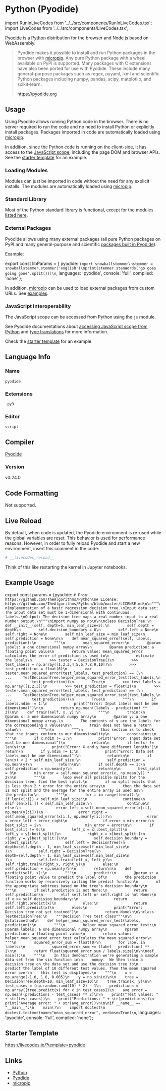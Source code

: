 # Python (Pyodide)

import RunInLiveCodes from '../../src/components/RunInLiveCodes.tsx';
import LiveCodes from '../../src/components/LiveCodes.tsx';

[Pyodide](https://pyodide.org) is a [Python](https://www.python.org/) distribution for the browser and Node.js based on WebAssembly.

> Pyodide makes it possible to install and run Python packages in the browser with [micropip](https://micropip.pyodide.org). Any pure Python package with a wheel available on PyPI is supported. Many packages with C extensions have also been ported for use with Pyodide. These include many general-purpose packages such as regex, pyyaml, lxml and scientific Python packages including numpy, pandas, scipy, matplotlib, and scikit-learn.
>
> https://pyodide.org

## Usage

Using Pyodide allows running Python code in the browser. There is no server required to run the code and no need to install Python or explicitly install packages. Packages imported in code are automatically loaded using [micropip](https://micropip.pyodide.org).

In addition, since the Python code is running on the client-side, it has access to the [JavaScript scope](#javascript-interoperability), including the page DOM and browser APIs. See the [starter template](#starter-template) for an example.

### Loading Modules

Modules can just be imported in code without the need for any explicit installs. The modules are automatically loaded using [micropip](https://micropip.pyodide.org).

### Standard Library

Most of the Python standard library is functional, except for the modules [listed here](https://pyodide.org/en/stable/usage/wasm-constraints.html).

### External Packages

Pyodide allows using many external packages (all pure Python packages on PyPI and many general-purpose and scientific [packages built in Pyodide](https://pyodide.org/en/stable/usage/packages-in-pyodide.html)).

Example:

<!-- prettier-ignore -->
export const libParams = { pyodide: `import snowballstemmer\nstemmer = snowballstemmer.stemmer('english')\nprint(stemmer.stemWords('go goes going gone'.split()))\n`, languages: 'pyodide', console: 'full', compiled: 'none' };

<RunInLiveCodes params={libParams} code={libParams.pyodide} language="python" formatCode={false}></RunInLiveCodes>

In addition, [micropip](https://micropip.pyodide.org) can be used to load external packages from custom URLs. See [examples](https://micropip.pyodide.org/en/stable/project/usage.html#examples).

### JavaScript Interoperability

The JavaScript scope can be accessed from Python using the `js` module.

See Pyodide documentations about [accessing JavaScript scope from Python](https://pyodide.org/en/stable/usage/quickstart.html#accessing-javascript-scope-from-python) and [type translations](https://pyodide.org/en/stable/usage/type-conversions.html) for more information.

Check the [starter template](#starter-template) for an example.

## Language Info

### Name

`pyodide`

### Extensions

`.py3`

### Editor

`script`

## Compiler

[Pyodide](https://pyodide.org)

### Version

v0.24.0

## Code Formatting

Not supported.

## Live Reload

By default, when code is updated, the Pyodide environment is re-used while the global variables are reset. This behavior is used for performance reasons. However, in order to fully reload Pyodide and start a new environment, insert this comment in the code:

```python
# __livecodes_reload__
```

Think of this like restarting the kernel in Jupyter notebooks.

## Example Usage

<!-- prettier-ignore -->
export const params = {pyodide: `# From: https://github.com/TheAlgorithms/Python\n# License: https://github.com/TheAlgorithms/Python/blob/master/LICENSE.md\n\n"""\nImplementation of a basic regression decision tree.\nInput data set: The input data set must be 1-dimensional with continuous labels.\nOutput: The decision tree maps a real number input to a real number output.\n"""\nimport numpy as np\n\n\nclass DecisionTree:\n    def __init__(self, depth=5, min_leaf_size=5):\n        self.depth = depth\n        self.decision_boundary = 0\n        self.left = None\n        self.right = None\n        self.min_leaf_size = min_leaf_size\n        self.prediction = None\n\n    def mean_squared_error(self, labels, prediction):\n        """\n        mean_squared_error:\n        @param labels: a one dimensional numpy array\n        @param prediction: a floating point value\n        return value: mean_squared_error calculates the error if prediction is used to\n            estimate the labels\n        >>> tester = DecisionTree()\n        >>> test_labels = np.array([1,2,3,4,5,6,7,8,9,10])\n        >>> test_prediction = float(6)\n        >>> tester.mean_squared_error(test_labels, test_prediction) == (\n        ...     TestDecisionTree.helper_mean_squared_error_test(test_labels,\n        ...         test_prediction))\n        True\n        >>> test_labels = np.array([1,2,3])\n        >>> test_prediction = float(2)\n        >>> tester.mean_squared_error(test_labels, test_prediction) == (\n        ...     TestDecisionTree.helper_mean_squared_error_test(test_labels,\n        ...         test_prediction))\n        True\n        """\n        if labels.ndim != 1:\n            print("Error: Input labels must be one dimensional")\n\n        return np.mean((labels - prediction) ** 2)\n\n    def train(self, x, y):\n        """\n        train:\n        @param x: a one dimensional numpy array\n        @param y: a one dimensional numpy array.\n        The contents of y are the labels for the corresponding X values\n\n        train does not have a return value\n        """\n\n        """\n        this section is to check that the inputs conform to our dimensionality\n        constraints\n        """\n        if x.ndim != 1:\n            print("Error: Input data set must be one dimensional")\n            return\n        if len(x) != len(y):\n            print("Error: X and y have different lengths")\n            return\n        if y.ndim != 1:\n            print("Error: Data set labels must be one dimensional")\n            return\n\n        if len(x) < 2 * self.min_leaf_size:\n            self.prediction = np.mean(y)\n            return\n\n        if self.depth == 1:\n            self.prediction = np.mean(y)\n            return\n\n        best_split = 0\n        min_error = self.mean_squared_error(x, np.mean(y)) * 2\n\n        """\n        loop over all possible splits for the decision tree. find the best split.\n        if no split exists that is less than 2 * error for the entire array\n        then the data set is not split and the average for the entire array is used as\n        the predictor\n        """\n        for i in range(len(x)):\n            if len(x[:i]) < self.min_leaf_size:\n                continue\n            elif len(x[i:]) < self.min_leaf_size:\n                continue\n            else:\n                error_left = self.mean_squared_error(x[:i], np.mean(y[:i]))\n                error_right = self.mean_squared_error(x[i:], np.mean(y[i:]))\n                error = error_left + error_right\n                if error < min_error:\n                    best_split = i\n                    min_error = error\n\n        if best_split != 0:\n            left_x = x[:best_split]\n            left_y = y[:best_split]\n            right_x = x[best_split:]\n            right_y = y[best_split:]\n\n            self.decision_boundary = x[best_split]\n            self.left = DecisionTree(\n                depth=self.depth - 1, min_leaf_size=self.min_leaf_size\n            )\n            self.right = DecisionTree(\n                depth=self.depth - 1, min_leaf_size=self.min_leaf_size\n            )\n            self.left.train(left_x, left_y)\n            self.right.train(right_x, right_y)\n        else:\n            self.prediction = np.mean(y)\n\n        return\n\n    def predict(self, x):\n        """\n        predict:\n        @param x: a floating point value to predict the label of\n        the prediction function works by recursively calling the predict function\n        of the appropriate subtrees based on the tree's decision boundary\n        """\n        if self.prediction is not None:\n            return self.prediction\n        elif self.left or self.right is not None:\n            if x >= self.decision_boundary:\n                return self.right.predict(x)\n            else:\n                return self.left.predict(x)\n        else:\n            print("Error: Decision tree not yet trained")\n            return None\n\n\nclass TestDecisionTree:\n    """Decision Tres test class"""\n\n    @staticmethod\n    def helper_mean_squared_error_test(labels, prediction):\n        """\n        helper_mean_squared_error_test:\n        @param labels: a one dimensional numpy array\n        @param prediction: a floating point value\n        return value: helper_mean_squared_error_test calculates the mean squared error\n        """\n        squared_error_sum = float(0)\n        for label in labels:\n            squared_error_sum += (label - prediction) ** 2\n\n        return float(squared_error_sum / labels.size)\n\n\ndef main():\n    """\n    In this demonstration we're generating a sample data set from the sin function in\n    numpy.  We then train a decision tree on the data set and use the decision tree to\n    predict the label of 10 different test values. Then the mean squared error over\n    this test is displayed.\n    """\n    x = np.arange(-1.0, 1.0, 0.005)\n    y = np.sin(x)\n\n    tree = DecisionTree(depth=10, min_leaf_size=10)\n    tree.train(x, y)\n\n    test_cases = (np.random.rand(10) * 2) - 1\n    predictions = np.array([tree.predict(x) for x in test_cases])\n    avg_error = np.mean((predictions - test_cases) ** 2)\n\n    print("Test values: " + str(test_cases))\n    print("Predictions: " + str(predictions))\n    print("Average error: " + str(avg_error))\n\n\nif __name__ == "__main__":\n    main()\n    import doctest\n    doctest.testmod(name="mean_squarred_error", verbose=True)\n`, languages: 'pyodide', console: 'full', compiled: 'none'};

<LiveCodes params={params} height="80vh"></LiveCodes>

## Starter Template

https://livecodes.io/?template=pyodide

## Links

- [Python](https://www.python.org/)
- [Pyodide](https://pyodide.org)
- [micropip](https://micropip.pyodide.org)
